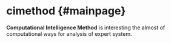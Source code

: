 # cimethod {#mainpage}
<b>Computational Intelligence Method</b> is interesting the almost of computational ways for analysis of expert system.
